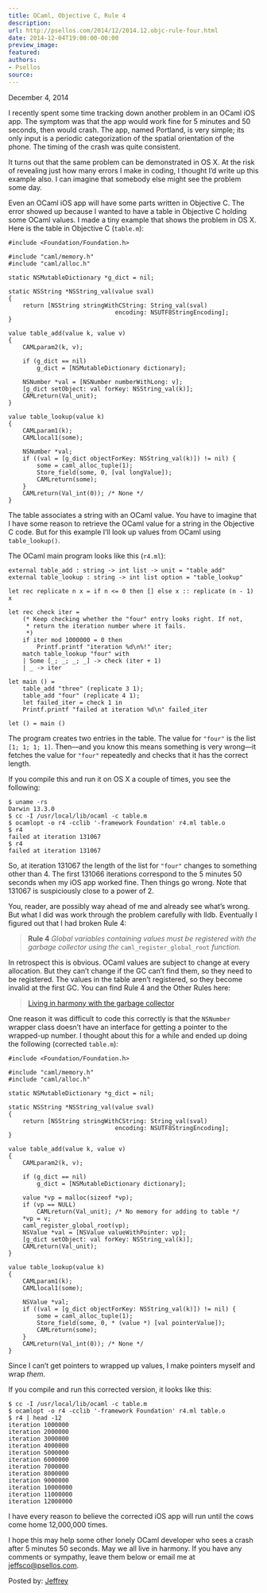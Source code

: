 ```yaml
---
title: OCaml, Objective C, Rule 4
description:
url: http://psellos.com/2014/12/2014.12.objc-rule-four.html
date: 2014-12-04T19:00:00-00:00
preview_image:
featured:
authors:
- Psellos
source:
---
```


<div class="date">December 4, 2014</div>

<p>I recently spent some time tracking down another problem in an OCaml iOS
app. The symptom was that the app would work fine for 5 minutes and 50
seconds, then would crash. The app, named Portland, is very simple; its
only input is a periodic categorization of the spatial orientation of the
phone. The timing of the crash was quite consistent.</p>

<p>It turns out that the same problem can be demonstrated in OS X. At the
risk of revealing just how many errors I make in coding, I thought I&rsquo;d
write up this example also. I can imagine that somebody else might see
the problem some day.</p>

<p>Even an OCaml iOS app will have some parts written in Objective C. The
error showed up because I wanted to have a table in Objective C holding
some OCaml values. I made a tiny example that shows the problem in OS X.
Here is the table in Objective C (<code>table.m</code>):</p>

<pre><code>#include &lt;Foundation/Foundation.h&gt;

#include &quot;caml/memory.h&quot;
#include &quot;caml/alloc.h&quot;

static NSMutableDictionary *g_dict = nil;

static NSString *NSString_val(value sval)
{
    return [NSString stringWithCString: String_val(sval)
                              encoding: NSUTF8StringEncoding];
}

value table_add(value k, value v)
{
    CAMLparam2(k, v);

    if (g_dict == nil)
        g_dict = [NSMutableDictionary dictionary];

    NSNumber *val = [NSNumber numberWithLong: v];
    [g_dict setObject: val forKey: NSString_val(k)];
    CAMLreturn(Val_unit);
}

value table_lookup(value k)
{
    CAMLparam1(k);
    CAMLlocal1(some);

    NSNumber *val;
    if ((val = [g_dict objectForKey: NSString_val(k)]) != nil) {
        some = caml_alloc_tuple(1);
        Store_field(some, 0, [val longValue]);
        CAMLreturn(some);
    }
    CAMLreturn(Val_int(0)); /* None */
}</code></pre>

<p>The table associates a string with an OCaml value. You have to imagine
that I have some reason to retrieve the OCaml value for a string in the
Objective C code. But for this example I&rsquo;ll look up values from OCaml
using <code>table_lookup()</code>.</p>

<p>The OCaml main program looks like this (<code>r4.ml</code>):</p>

<pre><code>external table_add : string -&gt; int list -&gt; unit = &quot;table_add&quot;
external table_lookup : string -&gt; int list option = &quot;table_lookup&quot;

let rec replicate n x = if n &lt;= 0 then [] else x :: replicate (n - 1) x

let rec check iter =
    (* Keep checking whether the &quot;four&quot; entry looks right. If not,
     * return the iteration number where it fails.
     *)
    if iter mod 1000000 = 0 then
        Printf.printf &quot;iteration %d\n%!&quot; iter;
    match table_lookup &quot;four&quot; with
    | Some [_; _; _; _] -&gt; check (iter + 1)
    | _ -&gt; iter

let main () =
    table_add &quot;three&quot; (replicate 3 1);
    table_add &quot;four&quot; (replicate 4 1);
    let failed_iter = check 1 in
    Printf.printf &quot;failed at iteration %d\n&quot; failed_iter

let () = main ()</code></pre>

<p>The program creates two entries in the table. The value for <code>&quot;four&quot;</code> is
the list <code>[1; 1; 1; 1]</code>. Then&mdash;and you know this means something is very
wrong&mdash;it fetches the value for <code>&quot;four&quot;</code> repeatedly and checks that it
has the correct length.</p>

<p>If you compile this and run it on OS X a couple of times, you see the
following:</p>

<pre><code>$ uname -rs
Darwin 13.3.0
$ cc -I /usr/local/lib/ocaml -c table.m
$ ocamlopt -o r4 -cclib '-framework Foundation' r4.ml table.o
$ r4
failed at iteration 131067
$ r4
failed at iteration 131067</code></pre>

<p>So, at iteration 131067 the length of the list for <code>&quot;four&quot;</code> changes to
something other than 4. The first 131066 iterations correspond to the 5
minutes 50 seconds when my iOS app worked fine. Then things go wrong.
Note that 131067 is suspiciously close to a power of 2.</p>

<p>You, reader, are possibly way ahead of me and already see what&rsquo;s wrong.
But what I did was work through the problem carefully with lldb.
Eventually I figured out that I had broken Rule 4:</p>

<blockquote>
  <p><strong>Rule 4</strong> <em>Global variables containing values must be registered with the
  garbage collector using the</em> <code>caml_register_global_root</code> <em>function.</em></p>
</blockquote>

<p>In retrospect this is obvious. OCaml values are subject to change at
every allocation. But they can&rsquo;t change if the GC can&rsquo;t find them, so
they need to be registered. The values in the table aren&rsquo;t registered,
so they become invalid at the first GC. You can find Rule 4 and the
Other Rules here:</p>

<blockquote>
  <p><a href="http://caml.inria.fr/pub/docs/manual-ocaml/intfc.html#sec440">Living in harmony with the garbage collector</a></p>
</blockquote>

<p>One reason it was difficult to code this correctly is that the
<code>NSNumber</code> wrapper class doesn&rsquo;t have an interface for getting a pointer
to the wrapped-up number. I thought about this for a while and ended up
doing the following (corrected <code>table.m</code>):</p>

<pre><code>#include &lt;Foundation/Foundation.h&gt;

#include &quot;caml/memory.h&quot;
#include &quot;caml/alloc.h&quot;

static NSMutableDictionary *g_dict = nil;

static NSString *NSString_val(value sval)
{
    return [NSString stringWithCString: String_val(sval)
                              encoding: NSUTF8StringEncoding];
}

value table_add(value k, value v)
{
    CAMLparam2(k, v);

    if (g_dict == nil)
        g_dict = [NSMutableDictionary dictionary];

    value *vp = malloc(sizeof *vp);
    if (vp == NULL)
        CAMLreturn(Val_unit); /* No memory for adding to table */
    *vp = v;
    caml_register_global_root(vp);
    NSValue *val = [NSValue valueWithPointer: vp];
    [g_dict setObject: val forKey: NSString_val(k)];
    CAMLreturn(Val_unit);
}

value table_lookup(value k)
{
    CAMLparam1(k);
    CAMLlocal1(some);

    NSValue *val;
    if ((val = [g_dict objectForKey: NSString_val(k)]) != nil) {
        some = caml_alloc_tuple(1);
        Store_field(some, 0, * (value *) [val pointerValue]);
        CAMLreturn(some);
    }
    CAMLreturn(Val_int(0)); /* None */
}</code></pre>

<p>Since I can&rsquo;t get pointers to wrapped up values, I make pointers myself
and wrap <em>them</em>.</p>

<p>If you compile and run this corrected version, it looks like this:</p>

<pre><code>$ cc -I /usr/local/lib/ocaml -c table.m
$ ocamlopt -o r4 -cclib '-framework Foundation' r4.ml table.o
$ r4 | head -12
iteration 1000000
iteration 2000000
iteration 3000000
iteration 4000000
iteration 5000000
iteration 6000000
iteration 7000000
iteration 8000000
iteration 9000000
iteration 10000000
iteration 11000000
iteration 12000000</code></pre>

<p>I have every reason to believe the corrected iOS app will run until the
cows come home 12,000,000 times.</p>

<p>I hope this may help some other lonely OCaml developer who sees a crash
after 5 minutes 50 seconds. May we all live in harmony. If you have any
comments or sympathy, leave them below or email me at
<a href="mailto:jeffsco@psellos.com">jeffsco@psellos.com</a>.</p>

<p>Posted by: <a href="http://psellos.com/aboutus.html#jeffreya.scofieldphd">Jeffrey</a></p>

<p></p>

